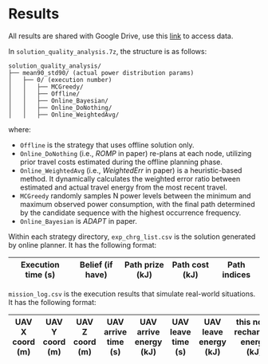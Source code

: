 # Results
All results are shared with Google Drive, use this [link](https://drive.google.com/file/d/14OQohxkwmLA03E1fTWWYGkQZOptb9oAM/view?usp=drive_link) to access data.

In `solution_quality_analysis.7z`, the structure is as follows:
```
solution_quality_analysis/
├── mean90_std90/ (actual power distribution params)
│   ├── 0/ (execution number)
│   │   ├── MCGreedy/
│   │   ├── Offline/
│   │   ├── Online_Bayesian/
│   │   ├── Online_DoNothing/
│   │   ├── Online_WeightedAvg/

```

where:
* `Offline` is the strategy that uses offline solution only.
* `Online_DoNothing` (i.e., _ROMP_ in paper) re-plans at each node, utilizing prior travel costs estimated during the offline planning phase.
* `Online_WeightedAvg` (i.e., _WeightedErr_ in paper) is a heuristic-based method. It dynamically calculates the weighted error ratio between estimated and actual travel energy from the most recent travel.
* `MCGreedy` randomly samples N power levels between the minimum and maximum observed power consumption, with the final path determined by the candidate sequence with the highest occurrence frequency.
* `Online_Bayesian` is _ADAPT_ in paper.

Within each strategy directory, `exp_chrg_list.csv` is the solution generated by online planner. It has the following format:

| Execution time (s) | Belief (if have) | Path prize (kJ) | Path cost (kJ) | Path indices |
|--------------------|------------------|-----------------|----------------|--------------|

`mission_log.csv` is the execution results that simulate real-world situations. It has the following format:

| UAV X coord (m) | UAV Y coord (m) | UAV Z coord (m) | UAV arrive time (s) | UAV arrive energy (kJ) | UAV leave time (s) | UAV leave energy (kJ) | this node recharged energy (kJ) |
|-----------------|-----------------|-----------------|---------------------|------------------------|--------------------|-----------------------|---------------------------------|

